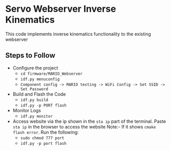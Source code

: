 # Servo Webserver Inverse Kinematics
This code implements inverse kinematics functionality to the existing webserver
## Steps to Follow
- Configure the project
  - `cd firmware/MARIO_Webserver`
  - `idf.py menuconfig`
  - `Component config -> MARIO testing -> WiFi Config -> Set SSID -> Set Password`
- Build and Flash the Code
  - `idf.py build`
  - `idf.py -p PORT flash` 
 - Monitor Logs
   - `idf.py monitor`
- Access website via the ip shown in the `sta ip` part of the terminal. Paste `sta ip` in the browser to access the website
Note:- If it shows `cmake flash error`. Run the following:
  - `sudo chmod 777 port`
  - `idf.py -p port flash`

